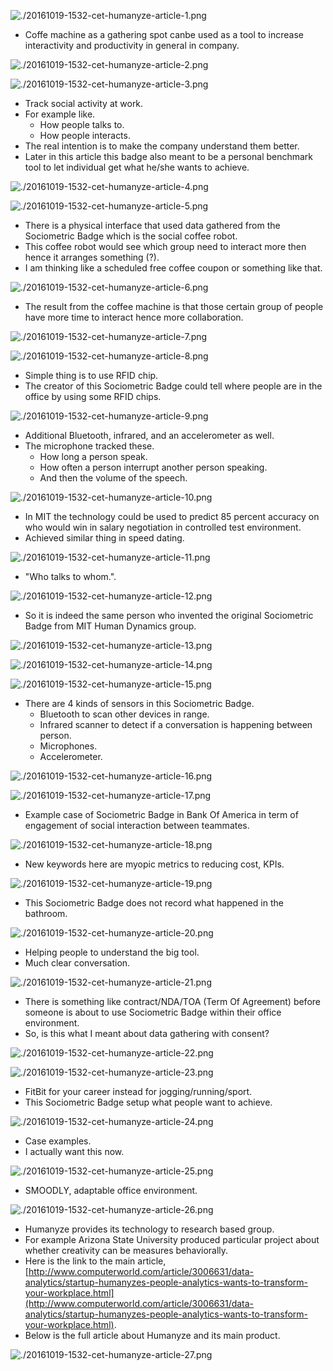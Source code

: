 ![./20161019-1532-cet-humanyze-article-1.png](./20161019-1532-cet-humanyze-article-1.png)

* Coffe machine as a gathering spot canbe used as a tool to increase interactivity and productivity in general in company.

![./20161019-1532-cet-humanyze-article-2.png](./20161019-1532-cet-humanyze-article-2.png)

![./20161019-1532-cet-humanyze-article-3.png](./20161019-1532-cet-humanyze-article-3.png)

* Track social activity at work.
* For example like.
    * How people talks to.
    * How people interacts.
* The real intention is to make the company understand them better.
* Later in this article this badge also meant to be a personal benchmark tool to let individual get what he/she wants to achieve.

![./20161019-1532-cet-humanyze-article-4.png](./20161019-1532-cet-humanyze-article-4.png)

![./20161019-1532-cet-humanyze-article-5.png](./20161019-1532-cet-humanyze-article-5.png)

* There is a physical interface that used data gathered from the Sociometric Badge which is the social coffee robot.
* This coffee robot would see which group need to interact more then hence it arranges something (?).
* I am thinking like a scheduled free coffee coupon or something like that.

![./20161019-1532-cet-humanyze-article-6.png](./20161019-1532-cet-humanyze-article-6.png)

* The result from the coffee machine is that those certain group of people have more time to interact hence more collaboration.

![./20161019-1532-cet-humanyze-article-7.png](./20161019-1532-cet-humanyze-article-7.png)

![./20161019-1532-cet-humanyze-article-8.png](./20161019-1532-cet-humanyze-article-8.png)

* Simple thing is to use RFID chip.
* The creator of this Sociometric Badge could tell where people are in the office by using some RFID chips.

![./20161019-1532-cet-humanyze-article-9.png](./20161019-1532-cet-humanyze-article-9.png)

* Additional Bluetooth, infrared, and an accelerometer as well.
* The microphone tracked these.
    * How long a person speak.
    * How often a person interrupt another person speaking.
    * And then the volume of the speech.

![./20161019-1532-cet-humanyze-article-10.png](./20161019-1532-cet-humanyze-article-10.png)

* In MIT the technology could be used to predict 85 percent accuracy on who would win in salary negotiation in controlled test environment.
* Achieved similar thing in speed dating.

![./20161019-1532-cet-humanyze-article-11.png](./20161019-1532-cet-humanyze-article-11.png)

* "Who talks to whom.".

![./20161019-1532-cet-humanyze-article-12.png](./20161019-1532-cet-humanyze-article-12.png)

* So it is indeed the same person who invented the original Sociometric Badge from MIT Human Dynamics group.

![./20161019-1532-cet-humanyze-article-13.png](./20161019-1532-cet-humanyze-article-13.png)

![./20161019-1532-cet-humanyze-article-14.png](./20161019-1532-cet-humanyze-article-14.png)

![./20161019-1532-cet-humanyze-article-15.png](./20161019-1532-cet-humanyze-article-15.png)

* There are 4 kinds of sensors in this Sociometric Badge.
    * Bluetooth to scan other devices in range.
    * Infrared scanner to detect if a conversation is happening between person.
    * Microphones.
    * Accelerometer.

![./20161019-1532-cet-humanyze-article-16.png](./20161019-1532-cet-humanyze-article-16.png)

![./20161019-1532-cet-humanyze-article-17.png](./20161019-1532-cet-humanyze-article-17.png)

* Example case of Sociometric Badge in Bank Of America in term of engagement of social interaction between teammates.

![./20161019-1532-cet-humanyze-article-18.png](./20161019-1532-cet-humanyze-article-18.png)

* New keywords here are myopic metrics to reducing cost, KPIs.

![./20161019-1532-cet-humanyze-article-19.png](./20161019-1532-cet-humanyze-article-19.png)

* This Sociometric Badge does not record what happened in the bathroom.

![./20161019-1532-cet-humanyze-article-20.png](./20161019-1532-cet-humanyze-article-20.png)

* Helping people to understand the big tool.
* Much clear conversation.

![./20161019-1532-cet-humanyze-article-21.png](./20161019-1532-cet-humanyze-article-21.png)

* There is something like contract/NDA/TOA (Term Of Agreement) before someone is about to use Sociometric Badge within their office environment.
* So, is this what I meant about data gathering with consent?

![./20161019-1532-cet-humanyze-article-22.png](./20161019-1532-cet-humanyze-article-22.png)

![./20161019-1532-cet-humanyze-article-23.png](./20161019-1532-cet-humanyze-article-23.png)

* FitBit for your career instead for jogging/running/sport.
* This Sociometric Badge setup what people want to achieve.

![./20161019-1532-cet-humanyze-article-24.png](./20161019-1532-cet-humanyze-article-24.png)

* Case examples.
* I actually want this now.

![./20161019-1532-cet-humanyze-article-25.png](./20161019-1532-cet-humanyze-article-25.png)

* SMOODLY, adaptable office environment.

![./20161019-1532-cet-humanyze-article-26.png](./20161019-1532-cet-humanyze-article-26.png)

* Humanyze provides its technology to research based group.
* For example Arizona State University produced particular project about whether creativity can be measures behaviorally.
* Here is the link to the main article, [http://www.computerworld.com/article/3006631/data-analytics/startup-humanyzes-people-analytics-wants-to-transform-your-workplace.html](http://www.computerworld.com/article/3006631/data-analytics/startup-humanyzes-people-analytics-wants-to-transform-your-workplace.html).
* Below is the full article about Humanyze and its main product.

![./20161019-1532-cet-humanyze-article-27.png](./20161019-1532-cet-humanyze-article-27.png)